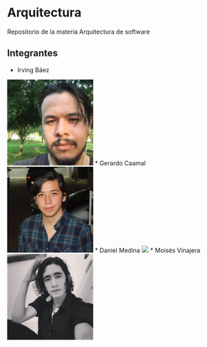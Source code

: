 # Arquitectura
Repositorio de la materia Arquitectura de software

## Integrantes

* Irving Báez
<img src="https://github.com/MoisesVinajera/Arquitectura/blob/main/imagenes/Irving.jpg" width="200">
* Gerardo Caamal
<img src="https://github.com/MoisesVinajera/Arquitectura/blob/main/imagenes/Caamal.jpeg" width="200">
* Daniel Medina
<img src="https://github.com/MoisesVinajera/Arquitectura/blob/main/imagenes/%C3%ADndice.jpg" width="200">
* Moisés Vinajera
<img src="https://github.com/MoisesVinajera/Arquitectura/blob/main/imagenes/Moises.png" width="200">


